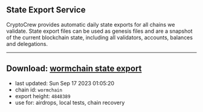 ## State Export Service
CryptoCrew provides automatic daily state exports for all chains we validate. State export files can be used as genesis files and are a snapshot of the current blockchain state, including all validators, accounts, balances and delegations.

---
**Download: [wormchain state export](https://dl.ccvalidators.com/SERVICE/wormchain/wormchain_export_4848389.json)**
---

- last updated: Sun Sep 17 2023 01:05:20
- chain id: `wormchain`
- export height: `4848389`
- use for: airdrops, local tests, chain recovery
